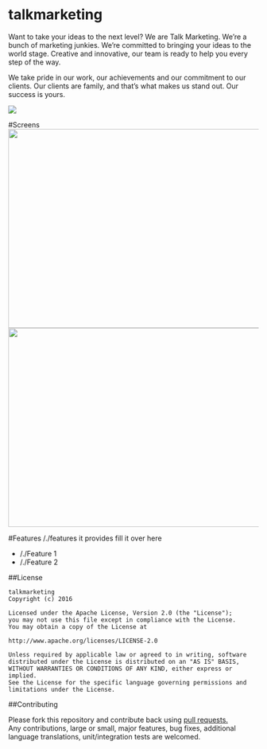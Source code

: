 # talkmarketing 
Want to take your ideas to the next level? We are Talk Marketing. We’re a bunch of marketing junkies. We’re committed to bringing your ideas to the world stage. Creative and innovative, our team is ready to help you every step of the way.

We take pride in our work, our achievements and our commitment to our clients. Our clients are family, and that’s what makes us stand out. Our success is yours.

<img src="https://s3.amazonaws.com/talk-public/logo.png" >

#Screens
<img src="Your ScreenShot1 URL" align="right" height="400" width="600" >
<img src="Your ScreenShot1 URL"  height="400" width="600" >

#Features 
/./features it provides fill it over here

<ul>
<li>/./Feature 1</li>
<li>/./Feature 2</li>
</ul>


##License

```
talkmarketing
Copyright (c) 2016

Licensed under the Apache License, Version 2.0 (the "License");
you may not use this file except in compliance with the License.
You may obtain a copy of the License at

http://www.apache.org/licenses/LICENSE-2.0

Unless required by applicable law or agreed to in writing, software
distributed under the License is distributed on an "AS IS" BASIS,
WITHOUT WARRANTIES OR CONDITIONS OF ANY KIND, either express or implied.
See the License for the specific language governing permissions and
limitations under the License.
```
##Contributing

Please fork this repository and contribute back using <a href="https://github.com/Klatalk/talkmarketing/pulls">pull requests.</a><br>
Any contributions, large or small, major features, bug fixes, additional language translations, unit/integration tests are welcomed.



